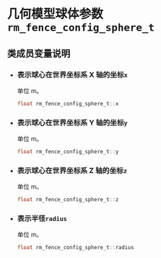 # 几何模型球体参数`rm_fence_config_sphere_t`

## 类成员变量说明

- ### 表示球心在世界坐标系 X 轴的坐标`x`

    单位 m。

    ```C  
    float rm_fence_config_sphere_t::x
    ```

- ### 表示球心在世界坐标系 Y 轴的坐标`y`

    单位 m。

    ```C  
    float rm_fence_config_sphere_t::y
    ```

- ### 表示球心在世界坐标系 Z 轴的坐标`z`

    单位 m。

    ```C  
    float rm_fence_config_sphere_t::z
    ```

- ### 表示半径`radius`

    单位 m。

    ```C  
    float rm_fence_config_sphere_t::radius
    ```
